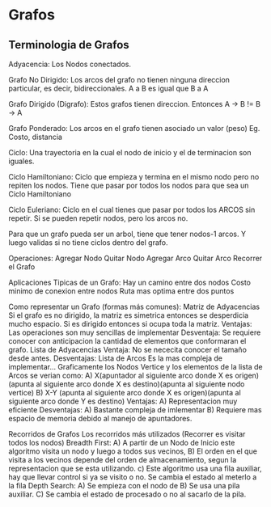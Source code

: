 # Grafos

## Terminologia de Grafos
Adyacencia: Los Nodos conectados.

Grafo No Dirigido: Los arcos del grafo no tienen ninguna direccion particular, es decir, bidireccionales.
A a B es igual que B a A

Grafo Dirigido (Digrafo): Estos grafos tienen direccion. Entonces A -> B != B -> A

Grafo Ponderado: Los arcos en el grafo tienen asociado un valor (peso) Eg. Costo, distancia

Ciclo: Una trayectoria en la cual el nodo de inicio y el de terminacion son iguales.

Ciclo Hamiltoniano: Ciclo que empieza y termina en el mismo nodo pero no repiten los nodos. Tiene que pasar por todos los nodos para que sea un Ciclo Hamiltoniano

Ciclo Euleriano: Ciclo en el cual tienes que pasar por todos los ARCOS sin repetir. Si se pueden repetir nodos, pero los arcos no.

Para que un grafo pueda ser un arbol, tiene que tener nodos-1 arcos. Y luego validas si no tiene ciclos dentro del grafo.

Operaciones:
    Agregar Nodo
    Quitar Nodo
    Agregar Arco
    Quitar Arco
    Recorrer el Grafo

Aplicaciones Tipicas de un Grafo:
    Hay un camino entre dos nodos
    Costo minimo de conexion entre nodos
    Ruta mas optima entre dos puntos

Como representar un Grafo (formas más comunes):
    Matriz de Adyacencias
        Si el grafo es no dirigido, la matriz es simetrica entonces se desperdicia mucho espacio.
        Si es dirigido entonces si ocupa toda la matriz.
        Ventajas:
            Las operaciones son muy sencillas de implementar
        Desventaja:
            Se requiere conocer con anticipacion la cantidad de elementos que conformaran el grafo.
    Lista de Adyacencias
        Ventaja:
            No se nececita conocer el tamaño desde antes.
        Desventajas:
    Lista de Arcos
        Es la mas compleja de implementar...
        Graficamente los Nodos Vertice y los elementos de la lista de Arcos se verian como:
            A) X(apuntador al siguiente arco donde X es origen)(apunta al siguiente arco donde X es destino)(apunta al siguiente nodo vertice)
            B) X-Y (apunta al siguiente arco donde X es origen)(apunta al siguiente arco donde Y es destino)
        Ventajas:
            A) Representacion muy eficiente
        Desventajas:
            A) Bastante compleja de imlementar
            B) Requiere mas espacio de memoria debido al manejo de apuntadores.

Recorridos de Grafos
    Los recorridos más utilizados (Recorrer es visitar todos los nodos)
        Breadth First:
            A) A partir de un Nodo de Inicio este algoritmo visita un nodo y luego a todos sus vecinos,
            B) El orden en el que visita a los vecinos depende del orden de almacenamiento, segun la representacion que se esta utilizando.
            c) Este algoritmo usa una fila auxiliar, hay que llevar control si ya se visito o no. Se cambia el estado al meterlo a la fila
        Depth Search:
            A) Se empieza con el nodo de 
            B) Se usa una pila auxiliar.
            C) Se cambia el estado de procesado o no al sacarlo de la pila.